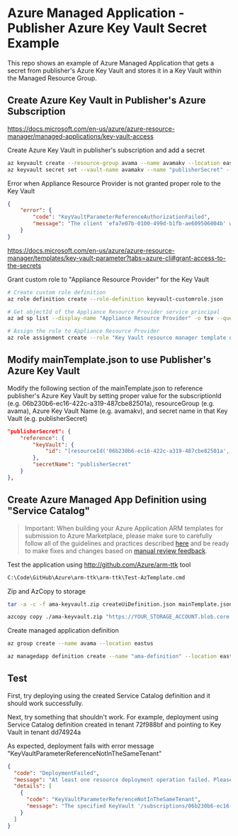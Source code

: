 # Azure Managed Application - Publisher Azure Key Vault Secret Example

This repo shows an example of Azure Managed Application that gets a secret from publisher's Azure Key Vault and stores it in a Key Vault within the Managed Resource Group.

## Create Azure Key Vault in Publisher's Azure Subscription

<https://docs.microsoft.com/en-us/azure/azure-resource-manager/managed-applications/key-vault-access>

Create Azure Key Vault in publisher's subscription and add a secret

```bash
az keyvault create --resource-group avama --name avamakv --location eastus --enabled-for-template-deployment true
az keyvault secret set --vault-name avamakv --name "publisherSecret" --value "***this is publisherSecret value***"
```

Error when Appliance Resource Provider is not granted proper role to the Key Vault

```json
{
    "error": {
        "code": "KeyVaultParameterReferenceAuthorizationFailed",
        "message": "The client 'efa7e07b-0100-499d-b1fb-ae609506004b' with object id 'efa7e07b-0100-499d-b1fb-ae609506004b' does not have permission to perform action 'MICROSOFT.KEYVAULT/VAULTS/DEPLOY/ACTION' on the specified KeyVault resource '/subscriptions/06b230b6-ec16-422c-a319-487cbe82501a/resourceGroups/avama/providers/Microsoft.KeyVault/vaults/avamakv'. Please see https://aka.ms/arm-keyvault for usage details."
    }
}
```

<https://docs.microsoft.com/en-us/azure/azure-resource-manager/templates/key-vault-parameter?tabs=azure-cli#grant-access-to-the-secrets>

Grant custom role to "Appliance Resource Provider" for the Key Vault

```bash
# Create custom role definition
az role definition create --role-definition keyvault-customrole.json

# Get objectId of the Appliance Resource Provider service principal
az ad sp list --display-name "Appliance Resource Provider" -o tsv --query "[].objectId"

# Assign the role to Appliance Resource Provider
az role assignment create --role "Key Vault resource manager template deployment operator" --scope "/subscriptions/06b230b6-ec16-422c-a319-487cbe82501a/resourceGroups/avama/providers/Microsoft.KeyVault/vaults/avamakv" --assignee-object-id "efa7e07b-0100-499d-b1fb-ae609506004b" --assignee-principal-type ServicePrincipal
```

## Modify mainTemplate.json to use Publisher's Azure Key Vault

Modify the following section of the mainTemplate.json to reference publisher's Azure Key Vault by setting proper value for the subscriptionId (e.g. 06b230b6-ec16-422c-a319-487cbe82501a), resourceGroup (e.g. avama), Azure Key Vault Name (e.g. avamakv), and secret name in that Key Vault (e.g. publisherSecret)

```json
"publisherSecret": {
    "reference": {
        "keyVault": {
            "id": "[resourceId('06b230b6-ec16-422c-a319-487cbe82501a','avama','Microsoft.KeyVault/vaults','avamakv')]"
        },
        "secretName": "publisherSecret"
    }
},
```

## Create Azure Managed App Definition using "Service Catalog"

> Important: When building your Azure Application ARM templates for submission to Azure Marketplace, please make sure to carefully follow all of the guidelines and practices described [here](https://github.com/Azure/azure-quickstart-templates/blob/master/1-CONTRIBUTION-GUIDE/best-practices.md) and be ready to make fixes and changes based on [manual review feedback](https://docs.microsoft.com/en-us/azure/marketplace/partner-center-portal/azure-apps-review-feedback).

Test the application using <http://github.com/Azure/arm-ttk> tool

```cmd
C:\Code\GitHub\Azure\arm-ttk\arm-ttk\Test-AzTemplate.cmd
```

Zip and AzCopy to storage

```bash
tar -a -c -f ama-keyvault.zip createUiDefinition.json mainTemplate.json viewDefinition.json

azcopy copy ./ama-keyvault.zip "https://YOUR_STORAGE_ACCOUNT.blob.core.windows.net/YOUR_STORAGE_CONTAINER/ama-keyvault.zip?SHARED_ACCESS_SIGNATURE_WITH_WRITE_PERMISSION"
```

Create managed application definition

```bash
az group create --name avama --location eastus

az managedapp definition create --name "ama-definition" --location eastus --resource-group avama --lock-level ReadOnly --display-name "Hello World App Definition" --description "Azure Managed App Hello World Example" --authorizations "YOUR_AAD_GROUP_PRINCIPAL_ID:b24988ac-6180-42a0-ab88-20f7382dd24c" --package-file-uri "https://YOUR_STORAGE_ACCOUNT.blob.core.windows.net/ama-aks/ama-aks.zip"
```

## Test

First, try deploying using the created Service Catalog definition and it should work successfully.

Next, try something that shouldn't work. For example, deployment using Service Catalog definition created in tenant 72f988bf and pointing to Key Vault in tenant dd74924a

As expected, deployment fails with error message "KeyVaultParameterReferenceNotInTheSameTenant"

```json
{
  "code": "DeploymentFailed",
  "message": "At least one resource deployment operation failed. Please list deployment operations for details. Please see https://aka.ms/DeployOperations for usage details.",
  "details": [
    {
      "code": "KeyVaultParameterReferenceNotInTheSameTenant",
      "message": "The specified KeyVault '/subscriptions/06b230b6-ec16-422c-a319-487cbe82501a/resourceGroups/avama/providers/Microsoft.KeyVault/vaults/avamakv' is not in current tenant '72f988bf' for subscription '06b230b6-ec16-422c-a319-487cbe82501a'. Please see https://aka.ms/arm-keyvault for usage details."
    }
  ]
}
```
